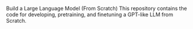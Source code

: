 Build a Large Language Model (From Scratch)
This repository contains the code for developing, pretraining, and finetuning a GPT-like LLM from Scratch.
